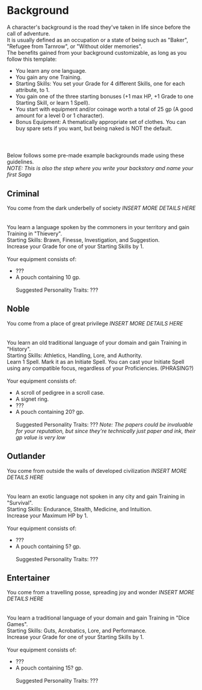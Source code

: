# Background 
A character's background is the road they've taken in life since before the call of adventure. <br>
It is usually defined as an occupation or a state of being such as "Baker", "Refugee from Tarnrow", or "Without older memories". <br>
The benefits gained from your background customizable, as long as you follow this template: <br>
+ You learn any one language.
+ You gain any one Training.
+ Starting Skills: You set your Grade for 4 different Skills, one for each attribute, to 1.
+ You gain one of the three starting bonuses (+1 max HP, +1 Grade to one Starting Skill, or learn 1 Spell).
+ You start with equipment and/or coinage worth a total of 25 gp (A good amount for a level 0 or 1 character).
+ Bonus Equipment: A thematically appropriate set of clothes. You can buy spare sets if you want, but being naked is NOT the default.
#### <br>

Below follows some pre-made example backgrounds made using these guidelines. <br>
*NOTE: This is also the step where you write your backstory and name your first Saga*

## Criminal
You come from the dark underbelly of society *INSERT MORE DETAILS HERE* <br>
<br><br>
You learn a language spoken by the commoners in your territory and gain Training in "Thievery". <br>
Starting Skills: Brawn, Finesse, Investigation, and Suggestion. <br>
Increase your Grade for one of your Starting Skills by 1.
<br><br>
Your equipment consists of:
+ ???
+ A pouch containing 10 gp.
<br><br>
Suggested Personality Traits: ??? <br>

## Noble
You come from a place of great privilege *INSERT MORE DETAILS HERE* <br>
<br><br>
You learn an old traditional language of your domain and gain Training in "History". <br>
Starting Skills: Athletics, Handling, Lore, and Authority. <br>
Learn 1 Spell. Mark it as an Initiate Spell. You can cast your Initiate Spell using any compatible focus, regardless of your Proficiencies. (PHRASING?)
<br><br>
Your equipment consists of:
+ A scroll of pedigree in a scroll case.
+ A signet ring.
+ ???
+ A pouch containing 20? gp.
<br><br>
Suggested Personality Traits: ???
*Note: The papers could be invaluable for your reputation, but since they're technically just paper and ink, their gp value is very low*

## Outlander
You come from outside the walls of developed civilization *INSERT MORE DETAILS HERE* <br>
<br><br>
You learn an exotic language not spoken in any city and gain Training in "Survival". <br>
Starting Skills: Endurance, Stealth, Medicine, and Intuition. <br>
Increase your Maximum HP by 1.
<br><br>
Your equipment consists of:
+ ???
+ A pouch containing 5? gp.
<br><br>
Suggested Personality Traits: ???

## Entertainer
You come from a travelling posse, spreading joy and wonder *INSERT MORE DETAILS HERE* <br>
<br><br>
You learn a traditional language of your domain and gain Training in "Dice Games". <br>
Starting Skills: Guts, Acrobatics, Lore, and Performance. <br>
Increase your Grade for one of your Starting Skills by 1.
<br><br>
Your equipment consists of:
+ ???
+ A pouch containing 15? gp.
<br><br>
Suggested Personality Traits: ???